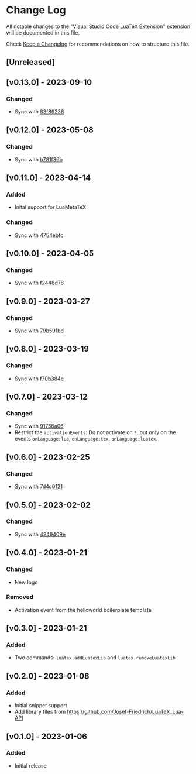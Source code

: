 # Change Log

All notable changes to the "Visual Studio Code LuaTeX Extension" extension will be documented in this file.

Check [Keep a Changelog](http://keepachangelog.com/) for recommendations on how to structure this file.

## [Unreleased]

## [v0.13.0] - 2023-09-10

### Changed

- Sync with [83f89236](https://github.com/Josef-Friedrich/LuaTeX_Lua-API/commit/83f8923665b2852ccd312437c5ab1b0ace812ff4)

## [v0.12.0] - 2023-05-08

### Changed

- Sync with [b781f36b](https://github.com/Josef-Friedrich/LuaTeX_Lua-API/commit/b781f36bfe5d6014b5ccc2703bf41ba5033c5955)

## [v0.11.0] - 2023-04-14

### Added

- Inital support for LuaMetaTeX

### Changed

- Sync with [4754ebfc](https://github.com/Josef-Friedrich/LuaTeX_Lua-API/commit/4754ebfc23974663a79318651472cee896d46050)

## [v0.10.0] - 2023-04-05

### Changed

- Sync with [f2448d78](https://github.com/Josef-Friedrich/LuaTeX_Lua-API/commit/f2448d780b685ce1faab5a38793abaf7264793ca)

## [v0.9.0] - 2023-03-27

### Changed

- Sync with [79b591bd](https://github.com/Josef-Friedrich/LuaTeX_Lua-API/commit/79b591bd6b3be7c37f5b4053265963ebc69f596f)

## [v0.8.0] - 2023-03-19

### Changed

- Sync with [f70b384e](https://github.com/Josef-Friedrich/LuaTeX_Lua-API/commit/f70b384e893fc4c83ab859d4f10c49a97322e8a7)

## [v0.7.0] - 2023-03-12

### Changed

- Sync with [91756a06](https://github.com/Josef-Friedrich/LuaTeX_Lua-API/commit/91756a06f7707164416572998c91749119ecec47)
- Restrict the `activationEvents`: Do not activate on `*`, but only on the events `onLanguage:lua`, `onLanguage:tex`, `onLanguage:luatex`.

## [v0.6.0] - 2023-02-25

### Changed

- Sync with [7d4c0121](https://github.com/Josef-Friedrich/LuaTeX_Lua-API/commit/7d4c012146ba24d2ee7ec009204b7dc6f8274fe8)

## [v0.5.0] - 2023-02-02

### Changed

- Sync with [4249409e](https://github.com/Josef-Friedrich/LuaTeX_Lua-API/commit/4249409e060b61def5edb037ade7249fca1b8b12)

## [v0.4.0] - 2023-01-21

### Changed

- New logo

### Removed

- Activation event from the helloworld boilerplate template

## [v0.3.0] - 2023-01-21

### Added

- Two commands: `luatex.addLuatexLib` and `luatex.removeLuatexLib`

## [v0.2.0] - 2023-01-08

### Added

- Initial snippet support
- Add library files from https://github.com/Josef-Friedrich/LuaTeX_Lua-API

## [v0.1.0] - 2023-01-06

### Added

- Initial release
